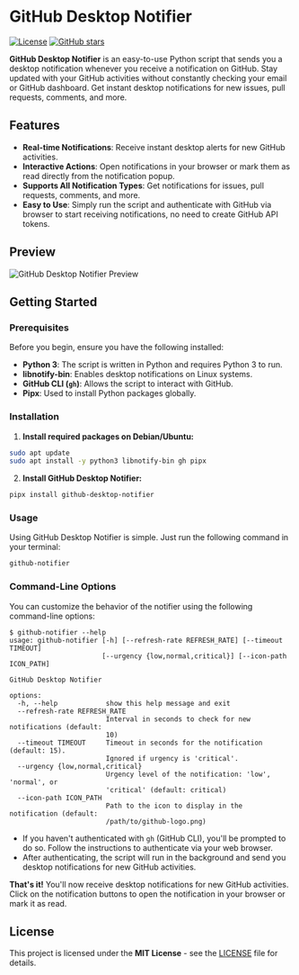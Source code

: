 # GitHub Desktop Notifier

[![License](https://img.shields.io/github/license/bytexenon/Github-Desktop-Notifier)](LICENSE)
[![GitHub stars](https://img.shields.io/github/stars/bytexenon/Github-Desktop-Notifier)](https://github.com/bytexenon/Github-Desktop-Notifier/stargazers)

**GitHub Desktop Notifier** is an easy-to-use Python script that sends you a desktop notification whenever you receive a notification on GitHub. Stay updated with your GitHub activities without constantly checking your email or GitHub dashboard. Get instant desktop notifications for new issues, pull requests, comments, and more.

## Features

- **Real-time Notifications**: Receive instant desktop alerts for new GitHub activities.
- **Interactive Actions**: Open notifications in your browser or mark them as read directly from the notification popup.
- **Supports All Notification Types**: Get notifications for issues, pull requests, comments, and more.
- **Easy to Use**: Simply run the script and authenticate with GitHub via browser to start receiving notifications, no need to create GitHub API tokens.

## Preview

![GitHub Desktop Notifier Preview](https://github.com/user-attachments/assets/63951238-ec37-433d-9ec2-aad393e6442e)

## Getting Started

### Prerequisites

Before you begin, ensure you have the following installed:

- **Python 3**: The script is written in Python and requires Python 3 to run.
- **libnotify-bin**: Enables desktop notifications on Linux systems.
- **GitHub CLI (`gh`)**: Allows the script to interact with GitHub.
- **Pipx**: Used to install Python packages globally.

### Installation

1. **Install required packages on Debian/Ubuntu:**

```bash
sudo apt update
sudo apt install -y python3 libnotify-bin gh pipx
```

2. **Install GitHub Desktop Notifier:**

```bash
pipx install github-desktop-notifier
```

### Usage

Using GitHub Desktop Notifier is simple. Just run the following command in your terminal:

```bash
github-notifier
```

### Command-Line Options

You can customize the behavior of the notifier using the following command-line options:

```console
$ github-notifier --help
usage: github-notifier [-h] [--refresh-rate REFRESH_RATE] [--timeout TIMEOUT]
                       [--urgency {low,normal,critical}] [--icon-path ICON_PATH]

GitHub Desktop Notifier

options:
  -h, --help            show this help message and exit
  --refresh-rate REFRESH_RATE
                        Interval in seconds to check for new notifications (default:
                        10)
  --timeout TIMEOUT     Timeout in seconds for the notification (default: 15).
                        Ignored if urgency is 'critical'.
  --urgency {low,normal,critical}
                        Urgency level of the notification: 'low', 'normal', or
                        'critical' (default: critical)
  --icon-path ICON_PATH
                        Path to the icon to display in the notification (default:
                        /path/to/github-logo.png)
```

- If you haven't authenticated with `gh` (GitHub CLI), you'll be prompted to do so. Follow the instructions to authenticate via your web browser.
- After authenticating, the script will run in the background and send you desktop notifications for new GitHub activities.

**That's it!** You'll now receive desktop notifications for new GitHub activities. Click on the notification buttons to open the notification in your browser or mark it as read.

## License

This project is licensed under the **MIT License** - see the [LICENSE](https://github.com/bytexenon/Github-Desktop-Notifier/blob/main/LICENSE) file for details.
